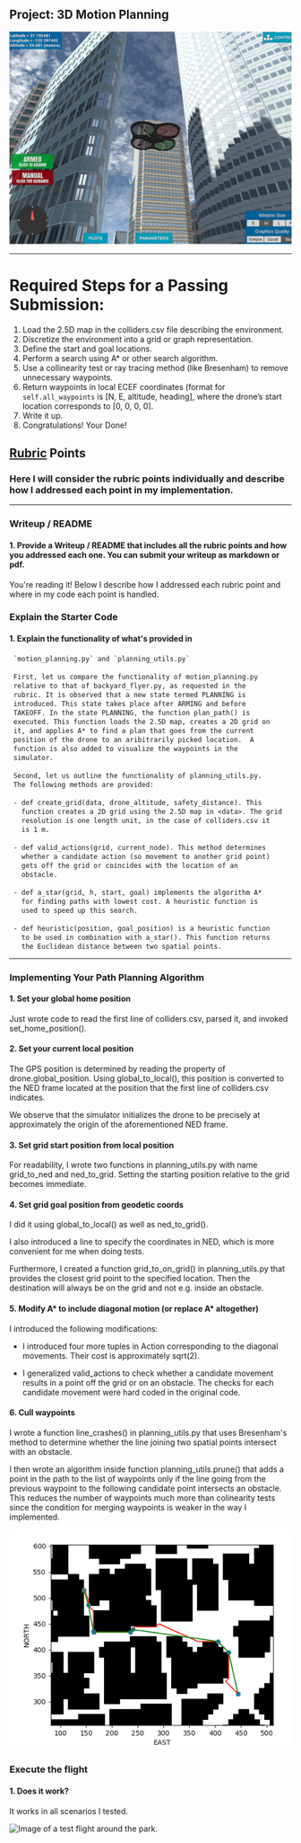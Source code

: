## Project: 3D Motion Planning
![Quad Image](./misc/enroute.png)

---


# Required Steps for a Passing Submission:
1. Load the 2.5D map in the colliders.csv file describing the environment.
2. Discretize the environment into a grid or graph representation.
3. Define the start and goal locations.
4. Perform a search using A* or other search algorithm.
5. Use a collinearity test or ray tracing method (like Bresenham) to remove unnecessary waypoints.
6. Return waypoints in local ECEF coordinates (format for `self.all_waypoints` is [N, E, altitude, heading], where the drone’s start location corresponds to [0, 0, 0, 0].
7. Write it up.
8. Congratulations!  Your Done!

## [Rubric](https://review.udacity.com/#!/rubrics/1534/view) Points
### Here I will consider the rubric points individually and describe how I addressed each point in my implementation.  

---
### Writeup / README

#### 1. Provide a Writeup / README that includes all the rubric points and how you addressed each one.  You can submit your writeup as markdown or pdf.  

You're reading it! Below I describe how I addressed each rubric point and where in my code each point is handled.

### Explain the Starter Code

#### 1. Explain the functionality of what's provided in
     `motion_planning.py` and `planning_utils.py`
	 
	 First, let us compare the functionality of motion_planning.py
     relative to that of backyard_flyer.py, as requested in the
     rubric. It is observed that a new state termed PLANNING is
     introduced. This state takes place after ARMING and before
     TAKEOFF. In the state PLANNING, the function plan_path() is
     executed. This function loads the 2.5D map, creates a 2D grid on
     it, and applies A* to find a plan that goes from the current
     position of the drone to an aribitrarily picked location.  A
     function is also added to visualize the waypoints in the
     simulator.
	 
	 Second, let us outline the functionality of planning_utils.py.
	 The following methods are provided:
	 
	 - def create_grid(data, drone_altitude, safety_distance). This
       function creates a 2D grid using the 2.5D map in <data>. The grid
       resolution is one length unit, in the case of colliders.csv it
       is 1 m. 
	   
	 - def valid_actions(grid, current_node). This method determines
       whether a candidate action (so movement to another grid point)
       gets off the grid or coincides with the location of an
       obstacle. 
	   
	 - def a_star(grid, h, start, goal) implements the algorithm A*
       for finding paths with lowest cost. A heuristic function is
       used to speed up this search. 
	   
	 - def heuristic(position, goal_position) is a heuristic function
       to be used in combination with a_star(). This function returns
       the Euclidean distance between two spatial points. 
	 
	 	 
	 
------------------------- 	 

### Implementing Your Path Planning Algorithm

#### 1. Set your global home position

Just wrote code to read the first line of colliders.csv, parsed it,
and invoked set_home_position().


#### 2. Set your current local position

The GPS position is determined by reading the property of
drone.global_position. Using global_to_local(), this position is
converted to the NED frame located at the position that the first line
of colliders.csv indicates.

We observe that the simulator initializes the drone to be precisely at
approximately the origin of the aforementioned NED frame.


#### 3. Set grid start position from local position

For readability, I wrote two functions in planning_utils.py with name
grid_to_ned and ned_to_grid. Setting the starting position relative to
the grid becomes immediate. 


#### 4. Set grid goal position from geodetic coords

I did it using global_to_local() as well as ned_to_grid().

I also introduced a line to specify the coordinates in NED, which is
more convenient for me when doing tests.

Furthermore, I created a function  grid_to_on_grid() in
planning_utils.py that provides the closest grid point to the
specified location. Then the destination will always be on the grid
and not e.g. inside an obstacle.


#### 5. Modify A* to include diagonal motion (or replace A* altogether)

I introduced the following modifications:

- I introduced four more tuples in Action corresponding to the
  diagonal movements. Their cost is approximately sqrt(2).
  
- I generalized valid_actions to check whether a candidate movement
  results in a point off the grid or on an obstacle. The checks for
  each candidate movement were hard coded in the original code. 


#### 6. Cull waypoints 


I wrote a function line_crashes() in planning_utils.py that uses
Bresenham's method to determine whether the line joining two spatial
points intersect with an obstacle. 

I then wrote an algorithm inside function planning_utils.prune() that
adds a point in the path to the list of waypoints only if the line
going from the previous waypoint to the following candidate point
intersects an obstacle. This reduces the number of waypoints much more
than colinearity tests since the condition for merging waypoints is
weaker in the way I implemented. 


![Pruned vs. unpruned list of waypoints](./misc/pruning.png)

### Execute the flight
#### 1. Does it work?

It works in all scenarios I tested.


![Image of a test flight around the park.](./misc/flight.png)


